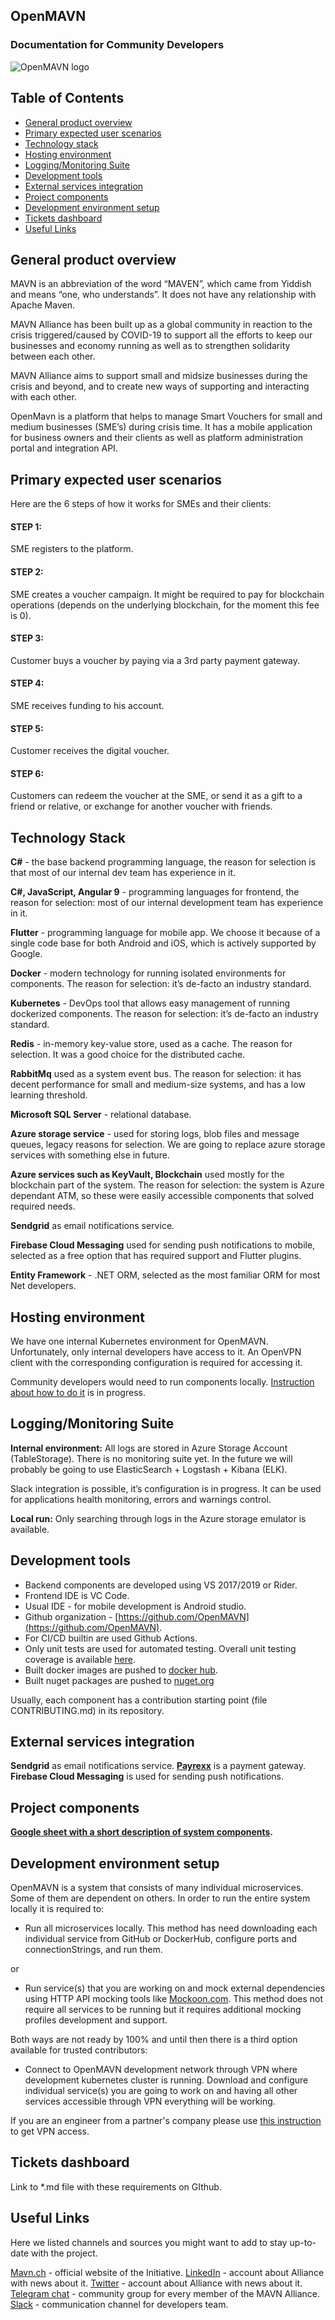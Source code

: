 
## OpenMAVN
### Documentation for Community Developers
![OpenMAVN logo](https://lh4.googleusercontent.com/-wP94tQuSoP4wwhKqHchJFZ9QVTiZ4_ZOOOFjg2Z7Ej1LKOpR9Gfe1L7l7cCOt51KbqxbOVKz-LlLWNux9fsGelzPoLvzKHzSCgKTrJxFzwteG6RB5KPB6keznmMc-uK2CNfyEPm)



## Table of Contents  

- [General product overview](#general-product-overview)
- [Primary expected user scenarios](#primary-expected-user-scenarios)
- [Technology stack](#technology-stack)
- [Hosting environment](#hosting-environment)
- [Logging/Monitoring Suite](#logging-monitoring-suite)
- [Development tools](#development-tools)
- [External services integration](#external-services-integration)
- [Project components](#project-components)
- [Development environment setup](#development-environment-setup)
- [Tickets dashboard](#tickets-dashboard)
- [Useful Links](#useful-links)


<a name="general-product-overview"/>

## **General product overview**

MAVN is an abbreviation of the word “MAVEN”, which came from Yiddish and means “one, who understands”. It does not have any relationship with Apache Maven.

MAVN Alliance has been built up as a global community in reaction to the crisis triggered/caused by COVID-19 to support all the efforts to keep our businesses and economy running as well as to strengthen solidarity between each other.

MAVN Alliance aims to support small and midsize businesses during the crisis and beyond, and to create new ways of supporting and interacting with each other. 

OpenMavn is a platform that helps to manage Smart Vouchers for small and medium businesses (SME’s) during crisis time. It has a mobile application for business owners and their clients as well as platform administration portal and integration API.


<a name="primary-expected-user-scenarios"/>

## **Primary expected user scenarios**

Here are the 6 steps of how it works for SMEs and their clients:

#### STEP 1:
SME registers to the platform.

#### STEP 2:
SME creates a voucher campaign. 
It might be required to pay for blockchain operations (depends on the underlying blockchain, for the moment this fee is 0).  
 
#### STEP 3:
Customer buys a voucher by paying via a 3rd party payment gateway.

#### STEP 4:
SME receives funding to his account.

#### STEP 5:
Customer receives the digital voucher.

#### STEP 6:
Customers can redeem the voucher at the SME, or send it as a gift to a friend or relative, or exchange for another voucher with friends.


<a name="technology-stack"/>

## **Technology Stack**

**C#** - the base backend programming language, the reason for selection is that most of our internal dev team has experience in it.

**C#, JavaScript, Angular 9** - programming languages for frontend, the reason for selection: most of our internal development team has experience in it.

**Flutter** - programming language for mobile app. We choose it because of a single code base for both Android and iOS, which is actively supported by Google.

**Docker** - modern technology for running isolated environments for components. The reason for selection: it’s de-facto an industry standard.

**Kubernetes** - DevOps tool that allows easy management of running dockerized components. The reason for selection: it’s de-facto an industry standard.

**Redis** - in-memory key-value store, used as a cache. The reason for selection. It was a good choice for the distributed cache.

**RabbitMq** used as a system event bus. The reason for selection: it has decent performance for small and medium-size systems, and has a low learning threshold.

**Microsoft SQL Server** - relational database.

**Azure storage service** - used for storing logs, blob files and message queues, legacy reasons for selection. We are going to replace azure storage services with something else in future.

**Azure services such as KeyVault, Blockchain** used mostly for the blockchain part of the system. The reason for selection: the system is Azure dependant ATM, so these were easily accessible components that solved required needs.

**Sendgrid** as email notifications service.

**Firebase Cloud Messaging** used for sending push notifications to mobile, selected as a free option that has required support and Flutter plugins.

**Entity Framework** - .NET ORM, selected as the most familiar ORM for most Net developers.


<a name="hosting-environment"/>

## **Hosting environment**

We have one internal Kubernetes environment for OpenMAVN. Unfortunately, only internal developers have access to it. An OpenVPN client with the corresponding configuration is required for accessing it.

Community developers would need to run components locally.
[Instruction about how to do it](https://docs.google.com/document/d/1tZ3VObjTHdTDhIsGuoqyorPqvesS18lnJ99q5aKeZmA/edit?usp=sharing) is in progress.


<a name="logging-monitoring-suite"/>

## **Logging/Monitoring Suite**

**Internal environment:**
All logs are stored in Azure Storage Account (TableStorage). There is no monitoring suite yet. In the future we will probably be going to use ElasticSearch + Logstash + Kibana (ELK).

Slack integration is possible, it’s configuration is in progress. It can be used for applications health monitoring, errors and warnings control.

**Local run:**
Only searching through logs in the Azure storage emulator is available.


<a name="development-tools"/>

## **Development tools**

-   Backend components are developed using VS 2017/2019 or Rider.
-   Frontend IDE is VC Code.
-   Usual IDE - for mobile development is Android studio.
-   Github organization - [https://github.com/OpenMAVN](https://github.com/OpenMAVN).
-   For CI/CD builtin are used Github Actions.
-   Only unit tests are used for automated testing. Overall unit testing coverage is available [here](https://github.com/OpenMAVN/Welcome/blob/master/Components.md).
-   Built docker images are pushed to [docker hub](https://hub.docker.com/u/openmavn).
-   Built nuget packages are pushed to [nuget.org](https://www.nuget.org/profiles/OpenMAVN)

Usually, each component has a contribution starting point (file CONTRIBUTING.md) in its repository.


<a name="external-services-integration"/>

## **External services integration**

**Sendgrid** as email notifications service.
[**Payrexx**](https://www.payrexx.com/en/home/) is a payment gateway.
**Firebase Cloud Messaging** is used for sending push notifications.


<a name="project-components"/>

## **Project components**

**[Google sheet with a short description of system components](https://docs.google.com/spreadsheets/d/103WVbFb-o9hUBoXcbBmVH9npXijVWcHOwuNXdHD4mGY/edit?usp=sharing).**


<a name="development-environment-setup"/>

## **Development environment setup**

OpenMAVN is a system that consists of many individual microservices. Some of them are dependent on others. In order to run the entire system locally it is required to:

-   Run all microservices locally. This method has need downloading each individual service from GitHub or DockerHub, configure ports and connectionStrings, and run them.

or

-   Run service(s) that you are working on and mock external dependencies using HTTP API mocking tools like [Mockoon.com](https://mockoon.com/). This method does not require all services to be running but it requires additional mocking profiles development and support.

Both ways are not ready by 100% and until then there is a third option available for trusted contributors:

-   Connect to OpenMAVN development network through VPN where development kubernetes cluster is running. Download and configure individual service(s) you are going to work on and having all other services accessible through VPN everything will be working.

If you are an engineer from a partner's company please use [this instruction](https://github.com/OpenMAVN/Welcome/blob/master/vpn-connection-configuration.md) to get VPN access.


<a name="tickets-dashboard"/>

## **Tickets dashboard**

Link to *.md file with these requirements on GIthub.


<a name="useful-links"/>

## **Useful Links**

Here we listed channels and sources you might want to add to stay up-to-date with the project.

[Mavn.ch](https://mavn.ch) - official website of the Initiative.
[LinkedIn](https://www.linkedin.com/showcase/42289145/) - account about Alliance with news about it.
[Twitter](https://twitter.com/AllianceMavn) - account about Alliance with news about it.
[Telegram chat](https://t.me/mavnAllianceGroup) - community group for every member of the MAVN Alliance.
[Slack](https://join.slack.com/t/openmavn/shared_invite/zt-d1bku3gj-IUrfs36DHYkJ4D~l~DgUbQ) - communication channel for developers team.
